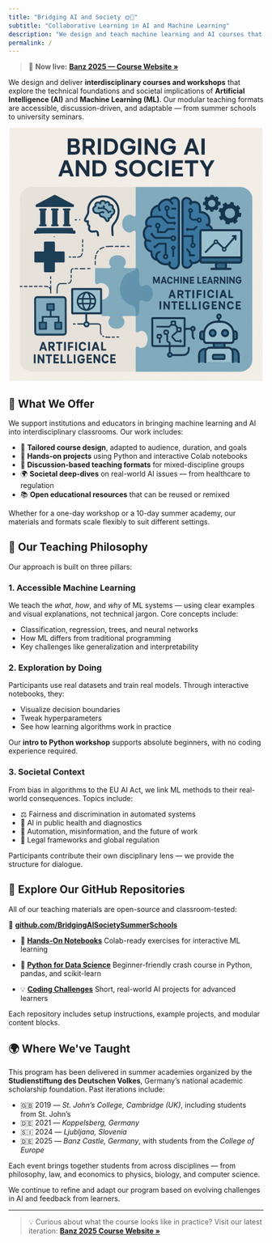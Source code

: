 ```yaml
---
title: "Bridging AI and Society 🌞🤖"
subtitle: "Collaborative Learning in AI and Machine Learning"
description: "We design and teach machine learning and AI courses that bridge technical foundations and societal impact — accessible, hands-on, and interdisciplinary."
permalink: /
---
```


> 📍 **Now live:** [**Banz 2025 — Course Website »**](/banz-2025/)

We design and deliver **interdisciplinary courses and workshops** that explore the technical foundations and societal implications of **Artificial Intelligence (AI)** and **Machine Learning (ML)**. Our modular teaching formats are accessible, discussion-driven, and adaptable — from summer schools to university seminars.

<p align="center">
  <img src="/assets/img/logo.jpg" alt="Bridging AI and Society Banner" width="500">
</p>


## 🧠 What We Offer

We support institutions and educators in bringing machine learning and AI into interdisciplinary classrooms. Our work includes:

- 🧩 **Tailored course design**, adapted to audience, duration, and goals
- 🐍 **Hands-on projects** using Python and interactive Colab notebooks
- 💬 **Discussion-based teaching formats** for mixed-discipline groups
- 🌍 **Societal deep-dives** on real-world AI issues — from healthcare to regulation
- 📚 **Open educational resources** that can be reused or remixed

Whether for a one-day workshop or a 10-day summer academy, our materials and formats scale flexibly to suit different settings.


## 🧭 Our Teaching Philosophy

Our approach is built on three pillars:

### 1. **Accessible Machine Learning**

We teach the *what*, *how*, and *why* of ML systems — using clear examples and visual explanations, not technical jargon. Core concepts include:

- Classification, regression, trees, and neural networks
- How ML differs from traditional programming
- Key challenges like generalization and interpretability

### 2. **Exploration by Doing**

Participants use real datasets and train real models. Through interactive notebooks, they:

- Visualize decision boundaries
- Tweak hyperparameters
- See how learning algorithms work in practice

Our **intro to Python workshop** supports absolute beginners, with no coding experience required.

### 3. **Societal Context**

From bias in algorithms to the EU AI Act, we link ML methods to their real-world consequences. Topics include:

- ⚖️ Fairness and discrimination in automated systems
- 🏥 AI in public health and diagnostics
- 📣 Automation, misinformation, and the future of work
- 🧭 Legal frameworks and global regulation

Participants contribute their own disciplinary lens — we provide the structure for dialogue.


## 💾 Explore Our GitHub Repositories

All of our teaching materials are open-source and classroom-tested:

🔗 **[github.com/BridgingAISocietySummerSchools](https://github.com/BridgingAISocietySummerSchools)**

- 📓 [**Hands-On Notebooks**](https://github.com/BridgingAISocietySummerSchools/Hands-On-Notebooks)
  Colab-ready exercises for interactive ML learning

- 🐍 [**Python for Data Science**](https://github.com/BridgingAISocietySummerSchools/Data-Science-AI-Python-Course)
  Beginner-friendly crash course in Python, pandas, and scikit-learn

- 💡 [**Coding Challenges**](https://github.com/BridgingAISocietySummerSchools/Coding-Project)
  Short, real-world AI projects for advanced learners

Each repository includes setup instructions, example projects, and modular content blocks.


## 🌍 Where We've Taught

This program has been delivered in summer academies organized by the **Studienstiftung des Deutschen Volkes**, Germany’s national academic scholarship foundation. Past iterations include:

- 🇬🇧 2019 — *St. John’s College, Cambridge (UK)*, including students from St. John’s
- 🇩🇪 2021 — *Koppelsberg, Germany*
- 🇸🇮 2024 — *Ljubljana, Slovenia*
- 🇩🇪 2025 — *Banz Castle, Germany*, with students from the *College of Europe*

Each event brings together students from across disciplines — from philosophy, law, and economics to physics, biology, and computer science.

We continue to refine and adapt our program based on evolving challenges in AI and feedback from learners.

---

> 💡 Curious about what the course looks like in practice?
> Visit our latest iteration: [**Banz 2025 Course Website »**](/banz-2025/)
